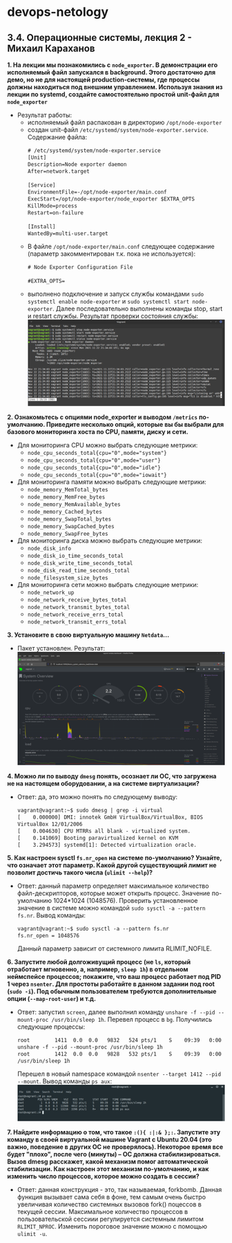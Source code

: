 # devops-netology

## 3.4. Операционные системы, лекция 2 - Михаил Караханов

**1. На лекции мы познакомились с `node_exporter`. В демонстрации его исполняемый файл запускался в background. Этого достаточно для демо, но не для настоящей production-системы, где процессы должны находиться под внешним управлением. Используя знания из лекции по systemd, создайте самостоятельно простой unit-файл для `node_exporter`**
- Результат работы:
  - исполняемый файл распакован в директорию `/opt/node-exporter`
  - создан unit-файл `/etc/systemd/system/node-exporter.service`. Содержание файла:
    ```
    # /etc/systemd/system/node-exporter.service
    [Unit]
    Description=Node exporter daemon
    After=network.target

    [Service]
    EnvironmentFile=-/opt/node-exporter/main.conf
    ExecStart=/opt/node-exporter/node_exporter $EXTRA_OPTS
    KillMode=process
    Restart=on-failure

    [Install]
    WantedBy=multi-user.target
    ```
  - В файле `/opt/node-exporter/main.conf` следующее содержание (параметр закомментирован т.к. пока не используется):
    ```
    # Node Exporter Configuration File

    #EXTRA_OPTS=
    ```
  - выполнено подключение и запуск службы командами `sudo systemctl enable node-exporter` и `sudo systemctl start node-exporter`. Далее последовательно выполнены команды stop, start и restart службы. Результат проверки состояния службы:
    ![service status](img/node_exporter.png)

**2. Ознакомьтесь с опциями node_exporter и выводом `/metrics` по-умолчанию. Приведите несколько опций, которые вы бы выбрали для базового мониторинга хоста по CPU, памяти, диску и сети.**
- Для мониторинга CPU можно выбрать следующие метрики:
  - `node_cpu_seconds_total{cpu="0",mode="system"}`
  - `node_cpu_seconds_total{cpu="0",mode="user"}`
  - `node_cpu_seconds_total{cpu="0",mode="idle"}`
  - `node_cpu_seconds_total{cpu="0",mode="iowait"}`
- Для мониторинга памяти можно выбрать следующие метрики:
  - `node_memory_MemTotal_bytes`
  - `node_memory_MemFree_bytes`
  - `node_memory_MemAvailable_bytes`
  - `node_memory_Cached_bytes`
  - `node_memory_SwapTotal_bytes`
  - `node_memory_SwapCached_bytes`
  - `node_memory_SwapFree_bytes`
- Для мониторинга диска можно выбрать следующие метрики:
  - `node_disk_info`
  - `node_disk_io_time_seconds_total`
  - `node_disk_write_time_seconds_total`
  - `node_disk_read_time_seconds_total`
  - `node_filesystem_size_bytes`
- Для мониторинга сети можно выбрать следующие метрики:
  - `node_network_up`
  - `node_network_receive_bytes_total`
  - `node_network_transmit_bytes_total`
  - `node_network_receive_errs_total`
  - `node_network_transmit_errs_total`

**3. Установите в свою виртуальную машину `Netdata`...**
- Пакет установлен. Результат:
  ![netdata status](img/netdata.png)

**4. Можно ли по выводу `dmesg` понять, осознает ли ОС, что загружена не на настоящем оборудовании, а на системе виртуализации?**
- Ответ: да, это можно понять по следующему выводу:
  ```
  vagrant@vagrant:~$ sudo dmesg | grep -i virtual
  [    0.000000] DMI: innotek GmbH VirtualBox/VirtualBox, BIOS VirtualBox 12/01/2006
  [    0.004630] CPU MTRRs all blank - virtualized system.
  [    0.141069] Booting paravirtualized kernel on KVM
  [    3.294573] systemd[1]: Detected virtualization oracle.
  ```
**5. Как настроен sysctl `fs.nr_open` на системе по-умолчанию? Узнайте, что означает этот параметр. Какой другой существующий лимит не позволит достичь такого числа (`ulimit --help`)?**
- Ответ: данный параметр определяет максимальное количество файл-дескрипторов, которые может открыть процесс. Значение по-умолчанию 1024\*1024 (1048576). Проверить установленное значение в системе можно командой `sudo sysctl -a --pattern fs.nr`. Вывод команды:
  ```
  vagrant@vagrant:~$ sudo sysctl -a --pattern fs.nr
  fs.nr_open = 1048576
  ```
  Данный параметр зависит от системного лимита RLIMIT_NOFILE.

**6. Запустите любой долгоживущий процесс (не `ls`, который отработает мгновенно, а, например, `sleep 1h`) в отдельном неймспейсе процессов; покажите, что ваш процесс работает под PID 1 через `nsenter`. Для простоты работайте в данном задании под root (`sudo -i`). Под обычным пользователем требуются дополнительные опции (`--map-root-user`) и т.д.**
- Ответ: запустил `screen`, далее выполнил команду `unshare -f --pid --mount-proc /usr/bin/sleep 1h`. Перевел процесс в `bg`. Получились следующие процессы:
  ```
  root        1411  0.0  0.0   9832   524 pts/1    S    09:39   0:00 unshare -f --pid --mount-proc /usr/bin/sleep 1h
  root        1412  0.0  0.0   9828   532 pts/1    S    09:39   0:00 /usr/bin/sleep 1h
  ```
  Перешел в новый namespace командой `nsenter --target 1412 --pid --mount`. Вывод команды `ps aux`:
  ![nsenter](img/nsenter.png)

**7. Найдите информацию о том, что такое `:(){ :|:& };:`. Запустите эту команду в своей виртуальной машине Vagrant с Ubuntu 20.04 (это важно, поведение в других ОС не проверялось). Некоторое время все будет "плохо", после чего (минуты) – ОС должна стабилизироваться. Вызов dmesg расскажет, какой механизм помог автоматической стабилизации. Как настроен этот механизм по-умолчанию, и как изменить число процессов, которое можно создать в сессии?**
- Ответ: данная конструкция - это, так называемая, forkbomb. Данная функция вызывает сама себя в фоне, тем самым очень быстро увеличивая количество системных вызовов fork() поцессов в текущей сессии. Максимальное количество процессов в пользовательской сессиии регулируется системным лимитом `RLIMIT_NPROC`. Изменить пороговое значение можно с помощью `ulimit -u`.